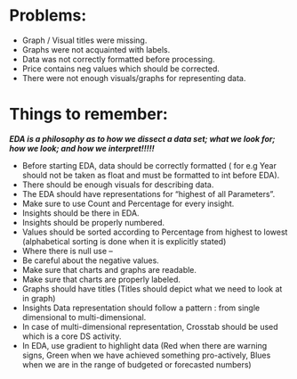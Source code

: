 # Problems:

- Graph / Visual titles were missing.
- Graphs were not acquainted with labels.
- Data was not correctly formatted before processing.
- Price contains neg values which should be corrected.
- There were not enough visuals/graphs for representing data.

# Things to remember: 

_**EDA is a philosophy as to how we dissect a data set; what we look for; how we look; and how we interpret!!!!!**_

- Before starting EDA, data should be correctly formatted ( for e.g Year should not be taken as float and must be formatted to int before EDA).
- There should be enough visuals for describing data.
- The EDA should have representations for “highest of all Parameters”.
- Make sure to use Count and Percentage for every insight. 
- Insights should be there in EDA.
- Insights should be properly numbered.
- Values should be sorted according to Percentage from highest to lowest (alphabetical sorting is done when it is explicitly stated)
- Where there is null use –
- Be careful about the negative values.
- Make sure that charts and graphs are readable.
- Make sure that charts are properly labeled.
- Graphs should have titles (Titles should depict what we need to look at in graph)
- Insights Data representation should follow a pattern : from single dimensional to multi-dimensional.
- In case of multi-dimensional representation, Crosstab should be used which is a core DS activity.
- In EDA, use gradient to highlight data (Red when there are warning signs, Green when we have achieved something pro-actively, Blues when we are in the range of budgeted or forecasted numbers)
